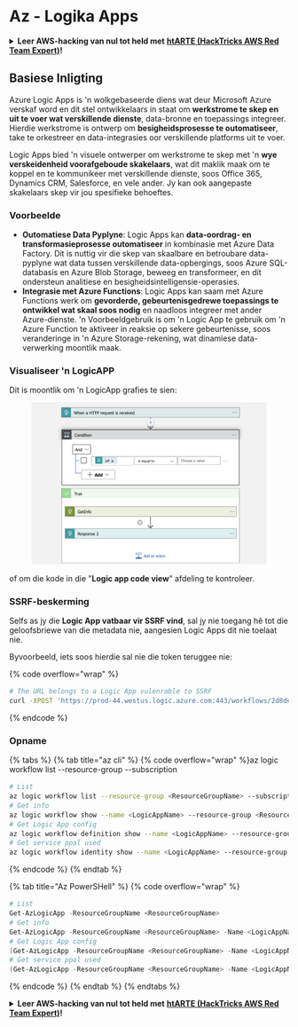 # Az - Logika Apps

<details>

<summary><strong>Leer AWS-hacking van nul tot held met</strong> <a href="https://training.hacktricks.xyz/courses/arte"><strong>htARTE (HackTricks AWS Red Team Expert)</strong></a><strong>!</strong></summary>

Ander maniere om HackTricks te ondersteun:

* As jy jou **maatskappy in HackTricks wil adverteer** of **HackTricks in PDF wil aflaai**, kyk na die [**SUBSCRIPTION PLANS**](https://github.com/sponsors/carlospolop)!
* Kry die [**amptelike PEASS & HackTricks swag**](https://peass.creator-spring.com)
* Ontdek [**The PEASS Family**](https://opensea.io/collection/the-peass-family), ons versameling eksklusiewe [**NFTs**](https://opensea.io/collection/the-peass-family)
* **Sluit aan by die** 💬 [**Discord-groep**](https://discord.gg/hRep4RUj7f) of die [**telegram-groep**](https://t.me/peass) of **volg** ons op **Twitter** 🐦 [**@hacktricks_live**](https://twitter.com/hacktricks_live)**.**
* **Deel jou hacking-truuks deur PR's in te dien by die** [**HackTricks**](https://github.com/carlospolop/hacktricks) en [**HackTricks Cloud**](https://github.com/carlospolop/hacktricks-cloud) github-repos.

</details>

## Basiese Inligting

Azure Logic Apps is 'n wolkgebaseerde diens wat deur Microsoft Azure verskaf word en dit stel ontwikkelaars in staat om **werkstrome te skep en uit te voer wat verskillende dienste**, data-bronne en toepassings integreer. Hierdie werkstrome is ontwerp om **besigheidsprosesse te outomatiseer**, take te orkestreer en data-integrasies oor verskillende platforms uit te voer.

Logic Apps bied 'n visuele ontwerper om werkstrome te skep met 'n **wye verskeidenheid voorafgeboude skakelaars**, wat dit maklik maak om te koppel en te kommunikeer met verskillende dienste, soos Office 365, Dynamics CRM, Salesforce, en vele ander. Jy kan ook aangepaste skakelaars skep vir jou spesifieke behoeftes.

### Voorbeelde

* **Outomatiese Data Pyplyne**: Logic Apps kan **data-oordrag- en transformasieprosesse outomatiseer** in kombinasie met Azure Data Factory. Dit is nuttig vir die skep van skaalbare en betroubare data-pyplyne wat data tussen verskillende data-opbergings, soos Azure SQL-databasis en Azure Blob Storage, beweeg en transformeer, en dit ondersteun analitiese en besigheidsintelligensie-operasies.
* **Integrasie met Azure Functions**: Logic Apps kan saam met Azure Functions werk om **gevorderde, gebeurtenisgedrewe toepassings te ontwikkel wat skaal soos nodig** en naadloos integreer met ander Azure-dienste. 'n Voorbeeldgebruik is om 'n Logic App te gebruik om 'n Azure Function te aktiveer in reaksie op sekere gebeurtenisse, soos veranderinge in 'n Azure Storage-rekening, wat dinamiese data-verwerking moontlik maak.

### Visualiseer 'n LogicAPP

Dit is moontlik om 'n LogicApp grafies te sien:

<figure><img src="../../../.gitbook/assets/image (93).png" alt=""><figcaption></figcaption></figure>

of om die kode in die "**Logic app code view**" afdeling te kontroleer.

### SSRF-beskerming

Selfs as jy die **Logic App vatbaar vir SSRF vind**, sal jy nie toegang hê tot die geloofsbriewe van die metadata nie, aangesien Logic Apps dit nie toelaat nie.

Byvoorbeeld, iets soos hierdie sal nie die token teruggee nie:

{% code overflow="wrap" %}
```bash
# The URL belongs to a Logic App vulenrable to SSRF
curl -XPOST 'https://prod-44.westus.logic.azure.com:443/workflows/2d8de4be6e974123adf0b98159966644/triggers/manual/paths/invoke?api-version=2016-10-01&sp=%2Ftriggers%2Fmanual%2Frun&sv=1.0&sig=_8_oqqsCXc0u2c7hNjtSZmT0uM4Xi3hktw6Uze0O34s' -d '{"url": "http://169.254.169.254/metadata/identity/oauth2/token?api-version=2018-02-01&resource=https://management.azure.com/"}' -H "Content-type: application/json" -v
```
{% endcode %}

### Opname

{% tabs %}
{% tab title="az cli" %}
{% code overflow="wrap" %}az logic workflow list --resource-group <resource-group> --subscription <subscription-id>
```bash
# List
az logic workflow list --resource-group <ResourceGroupName> --subscription <SubscriptionID> --output table
# Get info
az logic workflow show --name <LogicAppName> --resource-group <ResourceGroupName> --subscription <SubscriptionID>
# Get Logic App config
az logic workflow definition show --name <LogicAppName> --resource-group <ResourceGroupName> --subscription <SubscriptionID>
# Get service ppal used
az logic workflow identity show --name <LogicAppName> --resource-group <ResourceGroupName> --subscription <SubscriptionID>
```
{% endcode %}
{% endtab %}

{% tab title="Az PowerSHell" %}
{% code overflow="wrap" %}
```powershell
# List
Get-AzLogicApp -ResourceGroupName <ResourceGroupName>
# Get info
Get-AzLogicApp -ResourceGroupName <ResourceGroupName> -Name <LogicAppName>
# Get Logic App config
(Get-AzLogicApp -ResourceGroupName <ResourceGroupName> -Name <LogicAppName>).Definition | ConvertTo-Json
# Get service ppal used
(Get-AzLogicApp -ResourceGroupName <ResourceGroupName> -Name <LogicAppName>).Identity
```
{% endcode %}
{% endtab %}
{% endtabs %}

<details>

<summary><strong>Leer AWS-hacking van nul tot held met</strong> <a href="https://training.hacktricks.xyz/courses/arte"><strong>htARTE (HackTricks AWS Red Team Expert)</strong></a><strong>!</strong></summary>

Ander maniere om HackTricks te ondersteun:

* As jy jou **maatskappy geadverteer wil sien in HackTricks** of **HackTricks in PDF wil aflaai**, kyk na die [**SUBSCRIPTION PLANS**](https://github.com/sponsors/carlospolop)!
* Kry die [**amptelike PEASS & HackTricks swag**](https://peass.creator-spring.com)
* Ontdek [**The PEASS Family**](https://opensea.io/collection/the-peass-family), ons versameling eksklusiewe [**NFTs**](https://opensea.io/collection/the-peass-family)
* **Sluit aan by die** 💬 [**Discord-groep**](https://discord.gg/hRep4RUj7f) of die [**telegram-groep**](https://t.me/peass) of **volg** ons op **Twitter** 🐦 [**@hacktricks_live**](https://twitter.com/hacktricks_live)**.**
* **Deel jou hacking-truuks deur PR's in te dien by die** [**HackTricks**](https://github.com/carlospolop/hacktricks) en [**HackTricks Cloud**](https://github.com/carlospolop/hacktricks-cloud) github-repos.

</details>
